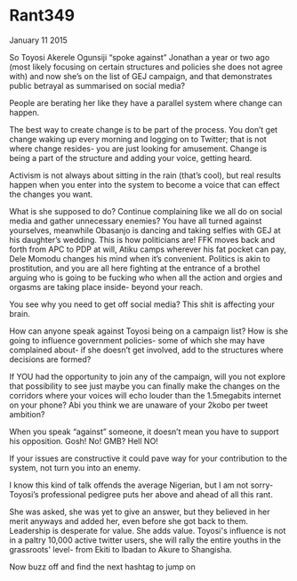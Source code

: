# Rant349


January 11 2015

So Toyosi Akerele Ogunsiji “spoke against” Jonathan a year or two ago (most likely focusing on certain structures and policies she does not agree with) and now she’s on the list of GEJ campaign, and that demonstrates public betrayal as summarised on social media?

People are berating her like they have a parallel system where change can happen.

The best way to create change is to be part of the process. You don’t get change waking up every morning and logging on to Twitter; that is not where change resides- you are just looking for amusement. Change is being a part of the structure and adding your voice, getting heard.

Activism is not always about sitting in the rain (that’s cool), but real results happen when you enter into the system to become a voice that can effect the changes you want.

What is she supposed to do? Continue complaining like we all do on social media and gather unnecessary enemies? You have all turned against yourselves, meanwhile Obasanjo is dancing and taking selfies with GEJ at his daughter’s wedding. 
This is how politicians are! FFK moves back and forth from APC to PDP at will, Atiku camps wherever his fat pocket can pay, Dele Momodu changes his mind when it’s convenient. Politics is akin to prostitution, and you are all here fighting at the entrance of a brothel arguing who is going to be fucking who when all the action and orgies and orgasms are taking place inside- beyond your reach.

You see why you need to get off social media? This shit is affecting your brain.

How can anyone speak against Toyosi being on a campaign list? How is she going to influence government policies- some of which she may have complained about- if she doesn’t get involved, add to the structures where decisions are formed?

If YOU had the opportunity to join any of the campaign, will you not explore that possibility to see just maybe you can finally make the changes on the corridors where your voices will echo louder than the 1.5megabits internet on your phone? Abi you think we are unaware of your 2kobo per tweet ambition?

When you speak “against” someone, it doesn’t mean you have to support his opposition. Gosh! No! GMB? Hell NO!

If your issues are constructive it could pave way for your contribution to the system, not turn you into an enemy.

I know this kind of talk offends the average Nigerian, but I am not sorry- Toyosi’s professional pedigree puts her above and ahead of all this rant. 

She was asked, she was yet to give an answer, but they believed in her merit anyways and added her, even before she got back to them. Leadership is desperate for value. She adds value. Toyosi's influence is not in a paltry 10,000 active twitter users, she will rally the entire youths in the grassroots' level- from Ekiti to Ibadan to Akure to Shangisha.

Now buzz off and find the next hashtag to jump on